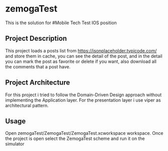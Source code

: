# zemogaTest

This is the solution for #Mobile Tech Test IOS position


## Project Description

This project loads a posts list from https://jsonplaceholder.typicode.com/ and store them in cache, you can see the detail of the post, and in the detail you can mark the post as favorite or delete if you want, also download all the comments that a post have.


## Project Architecture

For this project i tried to follow the Domain-Driven Design approach without implementing the Application layer.
For the presentation layer i use viper as architectural pattern.

## Usage

Open zemogaTest/ZemogaTest/ZemogaTest.xcworkspace workspace.
Once the project is open select the ZemogaTest scheme and run it on the simulator
